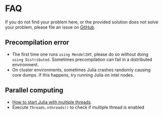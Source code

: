 
# FAQ

If you do not find your problem here, or the provided solution does not solve your problem, please file an issue on [GitHub](https://github.com/OpenMendel/MendelIHT.jl/issues). 

## Precompilation error

+ The first time one runs `using MendelIHT`, please do so without doing `using Distributed`. Sometimes precompilation can fail in a distributed environment. 
+ On cluster environments, sometimes Julia crashes randomly causing core dumps. If this happens, try running Julia on intel nodes. 

## Parallel computing
+ [How to start Julia with multiple threads](https://docs.julialang.org/en/v1/manual/multi-threading/#Starting-Julia-with-multiple-threads).
+ Execute `Threads.nthreads()` to check if multiple thread is enabled
